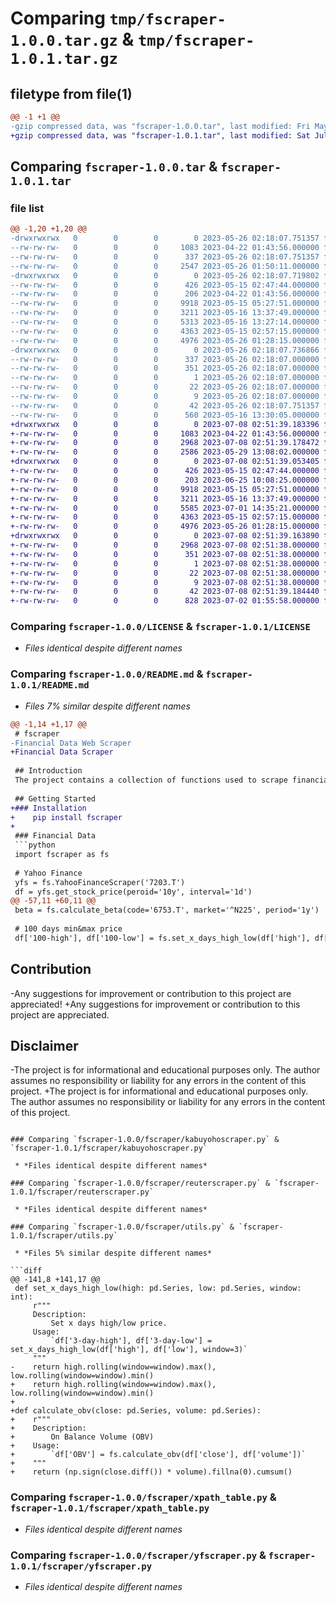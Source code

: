 # Comparing `tmp/fscraper-1.0.0.tar.gz` & `tmp/fscraper-1.0.1.tar.gz`

## filetype from file(1)

```diff
@@ -1 +1 @@
-gzip compressed data, was "fscraper-1.0.0.tar", last modified: Fri May 26 02:18:07 2023, max compression
+gzip compressed data, was "fscraper-1.0.1.tar", last modified: Sat Jul  8 02:51:39 2023, max compression
```

## Comparing `fscraper-1.0.0.tar` & `fscraper-1.0.1.tar`

### file list

```diff
@@ -1,20 +1,20 @@
-drwxrwxrwx   0        0        0        0 2023-05-26 02:18:07.751357 fscraper-1.0.0/
--rw-rw-rw-   0        0        0     1083 2023-04-22 01:43:56.000000 fscraper-1.0.0/LICENSE
--rw-rw-rw-   0        0        0      337 2023-05-26 02:18:07.751357 fscraper-1.0.0/PKG-INFO
--rw-rw-rw-   0        0        0     2547 2023-05-26 01:50:11.000000 fscraper-1.0.0/README.md
-drwxrwxrwx   0        0        0        0 2023-05-26 02:18:07.719802 fscraper-1.0.0/fscraper/
--rw-rw-rw-   0        0        0      426 2023-05-15 02:47:44.000000 fscraper-1.0.0/fscraper/__init__.py
--rw-rw-rw-   0        0        0      206 2023-04-22 01:43:56.000000 fscraper-1.0.0/fscraper/kabutanscraper.py
--rw-rw-rw-   0        0        0     9918 2023-05-15 05:27:51.000000 fscraper-1.0.0/fscraper/kabuyohoscraper.py
--rw-rw-rw-   0        0        0     3211 2023-05-16 13:37:49.000000 fscraper-1.0.0/fscraper/reuterscraper.py
--rw-rw-rw-   0        0        0     5313 2023-05-16 13:27:14.000000 fscraper-1.0.0/fscraper/utils.py
--rw-rw-rw-   0        0        0     4363 2023-05-15 02:57:15.000000 fscraper-1.0.0/fscraper/xpath_table.py
--rw-rw-rw-   0        0        0     4976 2023-05-26 01:28:15.000000 fscraper-1.0.0/fscraper/yfscraper.py
-drwxrwxrwx   0        0        0        0 2023-05-26 02:18:07.736866 fscraper-1.0.0/fscraper.egg-info/
--rw-rw-rw-   0        0        0      337 2023-05-26 02:18:07.000000 fscraper-1.0.0/fscraper.egg-info/PKG-INFO
--rw-rw-rw-   0        0        0      351 2023-05-26 02:18:07.000000 fscraper-1.0.0/fscraper.egg-info/SOURCES.txt
--rw-rw-rw-   0        0        0        1 2023-05-26 02:18:07.000000 fscraper-1.0.0/fscraper.egg-info/dependency_links.txt
--rw-rw-rw-   0        0        0       22 2023-05-26 02:18:07.000000 fscraper-1.0.0/fscraper.egg-info/requires.txt
--rw-rw-rw-   0        0        0        9 2023-05-26 02:18:07.000000 fscraper-1.0.0/fscraper.egg-info/top_level.txt
--rw-rw-rw-   0        0        0       42 2023-05-26 02:18:07.751357 fscraper-1.0.0/setup.cfg
--rw-rw-rw-   0        0        0      560 2023-05-16 13:30:05.000000 fscraper-1.0.0/setup.py
+drwxrwxrwx   0        0        0        0 2023-07-08 02:51:39.183396 fscraper-1.0.1/
+-rw-rw-rw-   0        0        0     1083 2023-04-22 01:43:56.000000 fscraper-1.0.1/LICENSE
+-rw-rw-rw-   0        0        0     2968 2023-07-08 02:51:39.178472 fscraper-1.0.1/PKG-INFO
+-rw-rw-rw-   0        0        0     2586 2023-05-29 13:08:02.000000 fscraper-1.0.1/README.md
+drwxrwxrwx   0        0        0        0 2023-07-08 02:51:39.053405 fscraper-1.0.1/fscraper/
+-rw-rw-rw-   0        0        0      426 2023-05-15 02:47:44.000000 fscraper-1.0.1/fscraper/__init__.py
+-rw-rw-rw-   0        0        0      203 2023-06-25 10:08:25.000000 fscraper-1.0.1/fscraper/kabutanscraper.py
+-rw-rw-rw-   0        0        0     9918 2023-05-15 05:27:51.000000 fscraper-1.0.1/fscraper/kabuyohoscraper.py
+-rw-rw-rw-   0        0        0     3211 2023-05-16 13:37:49.000000 fscraper-1.0.1/fscraper/reuterscraper.py
+-rw-rw-rw-   0        0        0     5585 2023-07-01 14:35:21.000000 fscraper-1.0.1/fscraper/utils.py
+-rw-rw-rw-   0        0        0     4363 2023-05-15 02:57:15.000000 fscraper-1.0.1/fscraper/xpath_table.py
+-rw-rw-rw-   0        0        0     4976 2023-05-26 01:28:15.000000 fscraper-1.0.1/fscraper/yfscraper.py
+drwxrwxrwx   0        0        0        0 2023-07-08 02:51:39.163890 fscraper-1.0.1/fscraper.egg-info/
+-rw-rw-rw-   0        0        0     2968 2023-07-08 02:51:38.000000 fscraper-1.0.1/fscraper.egg-info/PKG-INFO
+-rw-rw-rw-   0        0        0      351 2023-07-08 02:51:38.000000 fscraper-1.0.1/fscraper.egg-info/SOURCES.txt
+-rw-rw-rw-   0        0        0        1 2023-07-08 02:51:38.000000 fscraper-1.0.1/fscraper.egg-info/dependency_links.txt
+-rw-rw-rw-   0        0        0       22 2023-07-08 02:51:38.000000 fscraper-1.0.1/fscraper.egg-info/requires.txt
+-rw-rw-rw-   0        0        0        9 2023-07-08 02:51:38.000000 fscraper-1.0.1/fscraper.egg-info/top_level.txt
+-rw-rw-rw-   0        0        0       42 2023-07-08 02:51:39.184440 fscraper-1.0.1/setup.cfg
+-rw-rw-rw-   0        0        0      828 2023-07-02 01:55:58.000000 fscraper-1.0.1/setup.py
```

### Comparing `fscraper-1.0.0/LICENSE` & `fscraper-1.0.1/LICENSE`

 * *Files identical despite different names*

### Comparing `fscraper-1.0.0/README.md` & `fscraper-1.0.1/README.md`

 * *Files 7% similar despite different names*

```diff
@@ -1,14 +1,17 @@
 # fscraper
-Financial Data Web Scraper
+Financial Data Scraper
 
 ## Introduction
 The project contains a collection of functions used to scrape financial data from the internet, mainly in Japan, and to calculate financial indicators such as *RSI*, *beta*, *MACD*, etc. Web scraping is implemented using `BeautifulSoup` and `requests` for the site that provides a RESTful API endpoint.
 
 ## Getting Started 
+### Installation
+    pip install fscraper
+
 ### Financial Data
 ```python
 import fscraper as fs
 
 # Yahoo Finance
 yfs = fs.YahooFinanceScraper('7203.T')
 df = yfs.get_stock_price(peroid='10y', interval='1d')
@@ -57,11 +60,11 @@
 beta = fs.calculate_beta(code='6753.T', market='^N225', period='1y')
 
 # 100 days min&max price
 df['100-high'], df['100-low'] = fs.set_x_days_high_low(df['high'], df['low'], window=100)
 ```
 
 ## Contribution
-Any suggestions for improvement or contribution to this project are appreciated! 
+Any suggestions for improvement or contribution to this project are appreciated.
 
 ## Disclaimer
-The project is for informational and educational purposes only. The author assumes no responsibility or liability for any errors in the content of this project. 
+The project is for informational and educational purposes only. The author assumes no responsibility or liability for any errors in the content of this project.
```

### Comparing `fscraper-1.0.0/fscraper/kabuyohoscraper.py` & `fscraper-1.0.1/fscraper/kabuyohoscraper.py`

 * *Files identical despite different names*

### Comparing `fscraper-1.0.0/fscraper/reuterscraper.py` & `fscraper-1.0.1/fscraper/reuterscraper.py`

 * *Files identical despite different names*

### Comparing `fscraper-1.0.0/fscraper/utils.py` & `fscraper-1.0.1/fscraper/utils.py`

 * *Files 5% similar despite different names*

```diff
@@ -141,8 +141,17 @@
 def set_x_days_high_low(high: pd.Series, low: pd.Series, window: int):
     r"""
     Description:
         Set x days high/low price.
     Usage:
         `df['3-day-high'], df['3-day-low'] = set_x_days_high_low(df['high'], df['low'], window=3)`
     """
-    return high.rolling(window=window).max(), low.rolling(window=window).min()
+    return high.rolling(window=window).max(), low.rolling(window=window).min()
+
+def calculate_obv(close: pd.Series, volume: pd.Series):
+    r"""
+    Description:
+        On Balance Volume (OBV)
+    Usage:
+        `df['OBV'] = fs.calculate_obv(df['close'], df['volume'])`
+    """
+    return (np.sign(close.diff()) * volume).fillna(0).cumsum()
```

### Comparing `fscraper-1.0.0/fscraper/xpath_table.py` & `fscraper-1.0.1/fscraper/xpath_table.py`

 * *Files identical despite different names*

### Comparing `fscraper-1.0.0/fscraper/yfscraper.py` & `fscraper-1.0.1/fscraper/yfscraper.py`

 * *Files identical despite different names*

